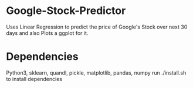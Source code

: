 # Google-Stock-Predictor
Uses Linear Regression to predict the price of Google's Stock over next 30 days and also Plots a ggplot for it.
# Dependencies
Python3, sklearn, quandl, pickle, matplotlib, pandas, numpy
run ./install.sh to install dependencies
